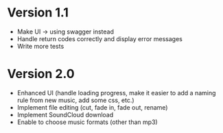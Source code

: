 # Version 1.1
- Make UI -> using swagger instead
- Handle return codes correctly and display error messages
- Write more tests

# Version 2.0
- Enhanced UI (handle loading progress, make it easier to add a naming rule from new music, add some css, etc.)
- Implement file editing (cut, fade in, fade out, rename)
- Implement SoundCloud download
- Enable to choose music formats (other than mp3)